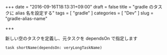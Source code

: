 +++
date = "2016-09-16T18:13:31+09:00"
draft = false
title = "gradle のタスクに alias 名を設定する"
tags = [ "gradle" ]
categories = [ "Dev" ]
slug = "gradle-alias-name"

+++

新しい空のタスクを定義し、元タスクを dependsOn で指定します

```
task shortName(dependsOn: veryLongTaskName)
```
